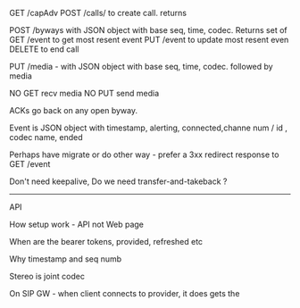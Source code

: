 




GET <trunk-uri>/capAdv
POST <trunk-uri>/calls/<phone-number> to create call. returns <call-uri>


POST  <call-uri>/byways with JSON object with base seq, time, codec. Returns set of <byway-URI>
GET   <call-uri>/event to get most resent event
PUT   <call-uri>/event to update most resent even 
DELETE <call-uri> to end call

PUT <call-uri>/media - with JSON object with base seq, time, codec. followed by media  

NO GET <byway-uri> recv media
NO PUT <byway-uri> send media

ACKs go back on any open byway. 

Event is JSON object with timestamp,  alerting, connected,channe num / id , codec name,  ended

Perhaps have migrate or do other way - prefer a 3xx redirect response to GET <call-uri>/event

Don't need keepalive,
Do we need transfer-and-takeback ?


--------

API

How setup work - API not Web page

When are the bearer tokens, provided, refreshed etc

Why timestamp and seq numb

Stereo is joint codec

On SIP GW - when client connects to provider, it does gets the 
